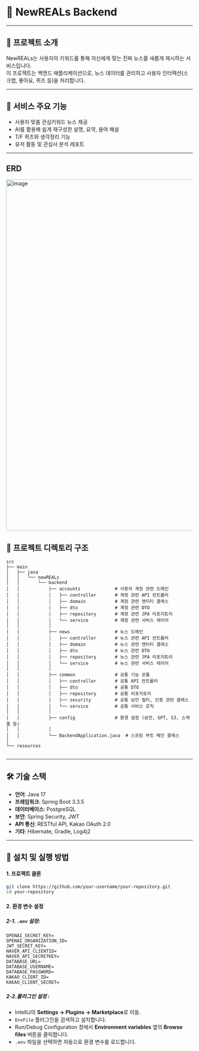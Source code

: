 # 📰 NewREALs Backend

---

## 📌 프로젝트 소개
NewREALs는 사용자의 키워드를 통해 자신에게 맞는 진짜 뉴스를 새롭게 제시하는 서비스입니다.  
이 프로젝트는 백엔드 애플리케이션으로, 뉴스 데이터를 관리하고 사용자 인터랙션(스크랩, 좋아요, 퀴즈 등)을 처리합니다.

---

## 🌟 서비스 주요 기능
- 사용자 맞춤 관심키워드 뉴스 제공
- AI를 활용해 쉽게 재구성한 설명, 요약, 용어 해설
- T/F 퀴즈와 생각정리 기능
- 유저 활동 및 관심사 분석 레포트
  

---
## ERD 
<img width="1724" height="948" alt="image" src="https://github.com/user-attachments/assets/efeef109-8b14-46d1-a502-103dbb4faa78" />



## 📂 프로젝트 디렉토리 구조

```plaintext
src
├── main
│   ├── java
│   │   └── newREALs
│   │       └── backend
│   │           ├── accounts             # 사용자 계정 관련 도메인
│   │           │   ├── controller       # 계정 관련 API 컨트롤러
│   │           │   ├── domain           # 계정 관련 엔티티 클래스
│   │           │   ├── dto              # 계정 관련 DTO
│   │           │   ├── repository       # 계정 관련 JPA 리포지토리
│   │           │   └── service          # 계정 관련 서비스 레이어
│   │           │
│   │           ├── news                 # 뉴스 도메인
│   │           │   ├── controller       # 뉴스 관련 API 컨트롤러
│   │           │   ├── domain           # 뉴스 관련 엔티티 클래스
│   │           │   ├── dto              # 뉴스 관련 DTO
│   │           │   ├── repository       # 뉴스 관련 JPA 리포지토리
│   │           │   └── service          # 뉴스 관련 서비스 레이어
│   │           │
│   │           ├── common               # 공통 기능 모듈
│   │           │   ├── controller       # 공통 API 컨트롤러
│   │           │   ├── dto              # 공통 DTO
│   │           │   ├── repository       # 공통 리포지토리
│   │           │   ├── security         # 공통 보안 필터, 인증 관련 클래스
│   │           │   └── service          # 공통 서비스 로직
│   │           │
│   │           ├── config               # 환경 설정 (보안, GPT, S3, 스케줄 등)
│   │           │
│   │           └── BackendApplication.java  # 스프링 부트 메인 클래스
│
└── resources
 

```

---

## 🛠️ 기술 스택
- **언어**: Java 17
- **프레임워크**: Spring Boot 3.3.5
- **데이터베이스**: PostgreSQL
- **보안**: Spring Security, JWT
- **API 통신**: RESTful API, Kakao OAuth 2.0
- **기타**: Hibernate, Gradle, Log4j2

---

## 🚀 설치 및 실행 방법

#### 1. 프로젝트 클론
```bash
git clone https://github.com/your-username/your-repository.git
cd your-repository
```

#### 2. 환경 변수 설정
##### 2-1. `.env` 설정:
```
OPENAI_SECRET_KEY=
OPENAI_ORGANIZATION_ID=
JWT_SECRET_KEY=
NAVER_API_CLIENTID=
NAVER_API_SECRETKEY=
DATABASE_URL=
DATABASE_USERNAME=
DATABASE_PASSWORD=
KAKAO_CLIENT_ID=
KAKAO_CLIENT_SECRET=
```
##### 2-2.플러그인 설정 :
- IntelliJ의 **Settings → Plugins → Marketplace**로 이동.
- `EnvFile` 플러그인을 검색하고 설치합니다.
- Run/Debug Configuration 창에서 **Environment variables** 옆의 **Browse files** 버튼을 클릭합니다.
- `.env` 파일을 선택하면 자동으로 환경 변수를 로드합니다.


